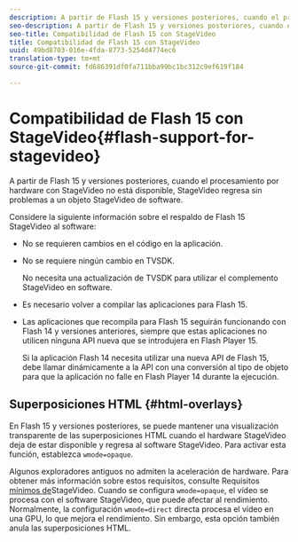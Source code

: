 ```yaml
---
description: A partir de Flash 15 y versiones posteriores, cuando el procesamiento por hardware con StageVideo no está disponible, StageVideo regresa sin problemas a un objeto StageVideo de software.
seo-description: A partir de Flash 15 y versiones posteriores, cuando el procesamiento por hardware con StageVideo no está disponible, StageVideo regresa sin problemas a un objeto StageVideo de software.
seo-title: Compatibilidad de Flash 15 con StageVideo
title: Compatibilidad de Flash 15 con StageVideo
uuid: 49bd8703-016e-4fda-8773-5254d4774ec6
translation-type: tm+mt
source-git-commit: fd686391df0fa711bba99bc1bc312c9ef619f184

---
```



# Compatibilidad de Flash 15 con StageVideo{#flash-support-for-stagevideo}

A partir de Flash 15 y versiones posteriores, cuando el procesamiento por hardware con StageVideo no está disponible, StageVideo regresa sin problemas a un objeto StageVideo de software.

Considere la siguiente información sobre el respaldo de Flash 15 StageVideo al software:

* No se requieren cambios en el código en la aplicación.
* No se requiere ningún cambio en TVSDK.

   No necesita una actualización de TVSDK para utilizar el complemento StageVideo en software.
* Es necesario volver a compilar las aplicaciones para Flash 15.
* Las aplicaciones que recompila para Flash 15 seguirán funcionando con Flash 14 y versiones anteriores, siempre que estas aplicaciones no utilicen ninguna API nueva que se introdujera en Flash Player 15.

   Si la aplicación Flash 14 necesita utilizar una nueva API de Flash 15, debe llamar dinámicamente a la API con una conversión al tipo de objeto para que la aplicación no falle en Flash Player 14 durante la ejecución.

## Superposiciones HTML {#html-overlays}

En Flash 15 y versiones posteriores, se puede mantener una visualización transparente de las superposiciones HTML cuando el hardware StageVideo deja de estar disponible y regresa al software StageVideo. Para activar esta función, establezca `wmode=opaque`.

Algunos exploradores antiguos no admiten la aceleración de hardware. Para obtener más información sobre estos requisitos, consulte Requisitos [mínimos de](../../../../../tvsdk-1.4-for-desktop-hls/c-psdk-dhls-1.4-introduction/overview-prod-audience-guide/requirements/stagevideo-capabilities/r-psdk-dhls-1.4-requirements-stage-video.md)StageVideo. Cuando se configura `wmode=opaque`, el vídeo se procesa con el software StageVideo, que puede afectar al rendimiento. Normalmente, la configuración `wmode=direct` directa procesa el vídeo en una GPU, lo que mejora el rendimiento. Sin embargo, esta opción también anula las superposiciones HTML.
